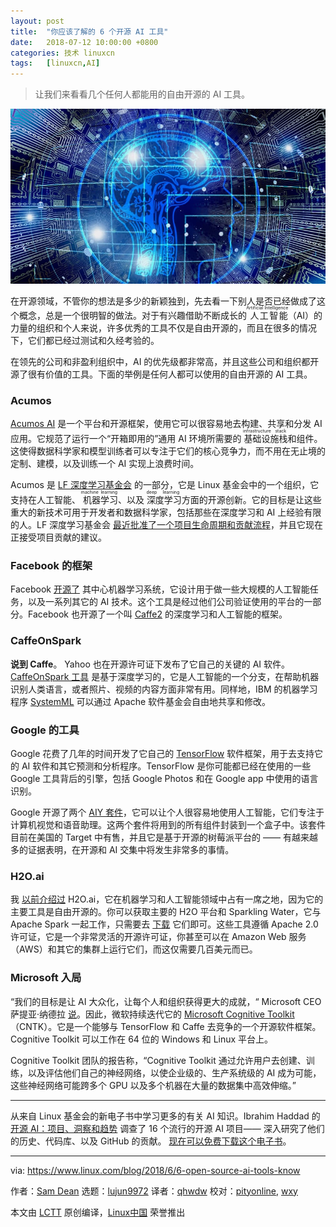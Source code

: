 ```yaml
---
layout: post
title:	"你应该了解的 6 个开源 AI 工具"
date:	2018-07-12 10:00:00 +0800 
categories:	技术 linuxcn 
tags:	[linuxcn,AI]
---
```




> 
> 让我们来看看几个任何人都能用的自由开源的 AI 工具。
> 
> 
> 


![](/Asserts/Images/album/201807/12/102642bb79nfs178o7dd1m.jpg)


在开源领域，不管你的想法是多少的新颖独到，先去看一下别人是否已经做成了这个概念，总是一个很明智的做法。对于有兴趣借助不断成长的<ruby> 人工智能 <rt>  Artificial Intelligence </rt></ruby>（AI）的力量的组织和个人来说，许多优秀的工具不仅是自由开源的，而且在很多的情况下，它们都已经过测试和久经考验的。


在领先的公司和非盈利组织中，AI 的优先级都非常高，并且这些公司和组织都开源了很有价值的工具。下面的举例是任何人都可以使用的自由开源的 AI 工具。


### Acumos


[Acumos AI](https://www.acumos.org/) 是一个平台和开源框架，使用它可以很容易地去构建、共享和分发 AI 应用。它规范了运行一个“开箱即用的”通用 AI 环境所需要的<ruby> 基础设施栈 <rt>  infrastructure stack </rt></ruby>和组件。这使得数据科学家和模型训练者可以专注于它们的核心竞争力，而不用在无止境的定制、建模，以及训练一个 AI 实现上浪费时间。


Acumos 是 [LF 深度学习基金会](https://www.linuxfoundation.org/projects/deep-learning/) 的一部分，它是 Linux 基金会中的一个组织，它支持在人工智能、<ruby> 机器学习 <rt>  machine learning </rt></ruby>、以及<ruby> 深度学习 <rt>  deep learning </rt></ruby>方面的开源创新。它的目标是让这些重大的新技术可用于开发者和数据科学家，包括那些在深度学习和 AI 上经验有限的人。LF 深度学习基金会 [最近批准了一个项目生命周期和贡献流程](https://www.linuxfoundation.org/blog/lf-deep-learning-foundation-announces-project-contribution-process/)，并且它现在正接受项目贡献的建议。


### Facebook 的框架


Facebook [开源了](https://code.facebook.com/posts/1687861518126048/facebook-to-open-source-ai-hardware-design/) 其中心机器学习系统，它设计用于做一些大规模的人工智能任务，以及一系列其它的 AI 技术。这个工具是经过他们公司验证使用的平台的一部分。Facebook 也开源了一个叫 [Caffe2](https://venturebeat.com/2017/04/18/facebook-open-sources-caffe2-a-new-deep-learning-framework/) 的深度学习和人工智能的框架。


### CaffeOnSpark


**说到 Caffe**。 Yahoo 也在开源许可证下发布了它自己的关键的 AI 软件。[CaffeOnSpark 工具](http://yahoohadoop.tumblr.com/post/139916563586/caffeonspark-open-sourced-for-distributed-deep) 是基于深度学习的，它是人工智能的一个分支，在帮助机器识别人类语言，或者照片、视频的内容方面非常有用。同样地，IBM 的机器学习程序 [SystemML](https://systemml.apache.org/) 可以通过 Apache 软件基金会自由地共享和修改。


### Google 的工具


Google 花费了几年的时间开发了它自己的 [TensorFlow](https://www.tensorflow.org/) 软件框架，用于去支持它的 AI 软件和其它预测和分析程序。TensorFlow 是你可能都已经在使用的一些 Google 工具背后的引擎，包括 Google Photos 和在 Google app 中使用的语言识别。


Google 开源了两个 [AIY 套件](https://www.techradar.com/news/google-assistant-sweetens-raspberry-pi-with-ai-voice-control)，它可以让个人很容易地使用人工智能，它们专注于计算机视觉和语音助理。这两个套件将用到的所有组件封装到一个盒子中。该套件目前在美国的 Target 中有售，并且它是基于开源的树莓派平台的 —— 有越来越多的证据表明，在开源和 AI 交集中将发生非常多的事情。


### H2O.ai


我 [以前介绍过](https://www.linux.com/news/sparkling-water-bridging-open-source-machine-learning-and-apache-spark) H2O.ai，它在机器学习和人工智能领域中占有一席之地，因为它的主要工具是自由开源的。你可以获取主要的 H2O 平台和 Sparkling Water，它与 Apache Spark 一起工作，只需要去 [下载](http://www.h2o.ai/download) 它们即可。这些工具遵循 Apache 2.0 许可证，它是一个非常灵活的开源许可证，你甚至可以在 Amazon Web 服务（AWS）和其它的集群上运行它们，而这仅需要几百美元而已。


### Microsoft 入局


“我们的目标是让 AI 大众化，让每个人和组织获得更大的成就，“ Microsoft CEO 萨提亚·纳德拉 [说](https://blogs.msdn.microsoft.com/uk_faculty_connection/2017/02/10/microsoft-cognitive-toolkit-cntk/)。因此，微软持续迭代它的 [Microsoft Cognitive Toolkit](https://www.microsoft.com/en-us/cognitive-toolkit/)（CNTK）。它是一个能够与 TensorFlow 和 Caffe 去竞争的一个开源软件框架。Cognitive Toolkit 可以工作在 64 位的 Windows 和 Linux 平台上。


Cognitive Toolkit 团队的报告称，“Cognitive Toolkit 通过允许用户去创建、训练，以及评估他们自己的神经网络，以使企业级的、生产系统级的 AI 成为可能，这些神经网络可能跨多个 GPU 以及多个机器在大量的数据集中高效伸缩。”




---


从来自 Linux 基金会的新电子书中学习更多的有关 AI 知识。Ibrahim Haddad 的 [开源 AI：项目、洞察和趋势](https://www.linuxfoundation.org/publications/open-source-ai-projects-insights-and-trends/) 调查了 16 个流行的开源 AI 项目—— 深入研究了他们的历史、代码库、以及 GitHub 的贡献。 [现在可以免费下载这个电子书](https://www.linuxfoundation.org/publications/open-source-ai-projects-insights-and-trends/)。




---


via: <https://www.linux.com/blog/2018/6/6-open-source-ai-tools-know>


作者：[Sam Dean](https://www.linux.com/users/sam-dean) 选题：[lujun9972](https://github.com/lujun9972) 译者：[qhwdw](https://github.com/qhwdw) 校对：[pityonline](https://github.com/pityonline), [wxy](https://github.com/wxy)


本文由 [LCTT](https://github.com/LCTT/TranslateProject) 原创编译，[Linux中国](https://linux.cn/) 荣誉推出
